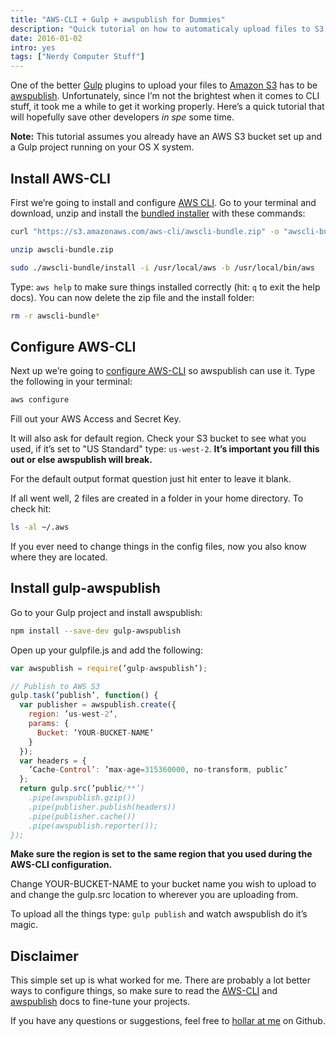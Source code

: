 ```yaml
---
title: "AWS-CLI + Gulp + awspublish for Dummies"
description: "Quick tutorial on how to automaticaly upload files to S3."
date: 2016-01-02
intro: yes
tags: ["Nerdy Computer Stuff"]
---
```

One of the better [Gulp](http://gulpjs.com/) plugins to upload your files to [Amazon S3](https://aws.amazon.com/s3/) has to be [awspublish](https://www.npmjs.com/package/gulp-awspublish). Unfortunately, since I’m not the brightest when it comes to CLI stuff, it took me a while to get it working properly. Here’s a quick tutorial that will hopefully save other developers *in spe* some time.

**Note:** This tutorial assumes you already have an AWS S3 bucket set up and a Gulp project running on your OS X system.

## Install AWS-CLI

First we’re going to install and configure [AWS CLI](https://aws.amazon.com/cli/ "Amazon Web Services Command Line Interface"). Go to your terminal and download, unzip and install the [bundled installer](http://docs.aws.amazon.com/cli/latest/userguide/installing.html#install-bundle-other-os) with these commands:

```bash
curl "https://s3.amazonaws.com/aws-cli/awscli-bundle.zip" -o "awscli-bundle.zip"
```

```bash
unzip awscli-bundle.zip
```

```bash
sudo ./awscli-bundle/install -i /usr/local/aws -b /usr/local/bin/aws
```

Type: `aws help` to make sure things installed correctly (hit: `q` to exit the help docs). You can now delete the zip file and the install folder:

```bash
rm -r awscli-bundle*
```

## Configure AWS-CLI

Next up we’re going to [configure AWS-CLI](http://docs.aws.amazon.com/cli/latest/userguide/cli-chap-getting-started.html) so awspublish can use it. Type the following in your terminal:

```bash
aws configure
```

Fill out your AWS Access and Secret Key.

It will also ask for default region. Check your S3 bucket to see what you used, if it’s set to "US Standard" type: `us-west-2`. **It’s important you fill this out or else awspublish will break.**

For the default output format question just hit enter to leave it blank.

If all went well, 2 files are created in a folder in your home directory. To check hit:

```bash
ls -al ~/.aws
```

If you ever need to change things in the config files, now you also know where they are located.

## Install gulp-awspublish

Go to your Gulp project and install awspublish:

```bash
npm install --save-dev gulp-awspublish
```

Open up your gulpfile.js and add the following:

```js
var awspublish = require(’gulp-awspublish’);

// Publish to AWS S3
gulp.task(’publish’, function() {
  var publisher = awspublish.create({
    region: ’us-west-2’,
    params: {
      Bucket: ’YOUR-BUCKET-NAME’
    }
  });
  var headers = {
    ’Cache-Control’: ’max-age=315360000, no-transform, public’
  };
  return gulp.src(’public/**’)
    .pipe(awspublish.gzip())
    .pipe(publisher.publish(headers))
    .pipe(publisher.cache())
    .pipe(awspublish.reporter());
});
```

**Make sure the region is set to the same region that you used during the AWS-CLI configuration.**

Change YOUR-BUCKET-NAME to your bucket name you wish to upload to and change the gulp.src location to wherever you are uploading from.

To upload all the things type: `gulp publish` and watch awspublish do it’s magic.

## Disclaimer

This simple set up is what worked for me. There are probably a lot better ways to configure things, so make sure to read the [AWS-CLI](https://aws.amazon.com/documentation/cli/) and [awspublish](https://github.com/pgherveou/gulp-awspublish) docs to fine-tune your projects.

If you have any questions or suggestions, feel free to [hollar at me](https://github.com/huphtur/huphtur.github.io/issues) on Github.
